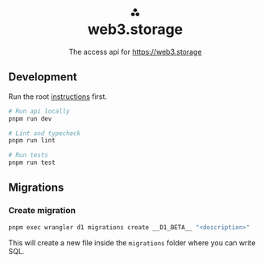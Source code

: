 <h1 align="center">⁂<br/>web3.storage</h1>
<p align="center">The access api for <a href="https://web3.storage">https://web3.storage</a></p>

## Development

Run the root [instructions](../../readme.md#setup-a-development-environment) first.

```bash
# Run api locally
pnpm run dev

# Lint and typecheck
pnpm run lint

# Run tests
pnpm run test
```

## Migrations

### Create migration

```bash
pnpm exec wrangler d1 migrations create __D1_BETA__ "<description>"
```

This will create a new file inside the `migrations` folder where you can write SQL.


